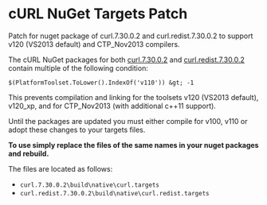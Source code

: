 cURL NuGet Targets Patch
=====================

Patch for nuget package of curl.7.30.0.2 and curl.redist.7.30.0.2 to support v120 (VS2013 default) and CTP_Nov2013 compilers.

The cURL NuGet packages for both [curl.7.30.0.2](https://www.nuget.org/packages/curl/) and [curl.redist.7.30.0.2](https://www.nuget.org/packages/curl.redist/) contain multiple of the following condition:

`$(PlatformToolset.ToLower().IndexOf('v110')) &gt; -1`

This prevents compilation and linking for the toolsets v120 (VS2013 default), v120_xp, and for CTP_Nov2013 (with additional c++11 support).

Until the packages are updated you must either compile for v100, v110 or adopt these changes to your targets files.

**To use simply replace the files of the same names in your nuget packages and rebuild.**

The files are located as follows:

* `curl.7.30.0.2\build\native\curl.targets`
* `curl.redist.7.30.0.2\build\native\curl.redist.targets`
